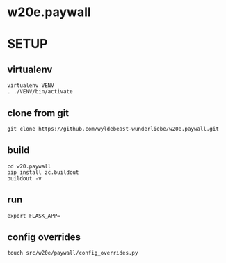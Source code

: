 # w20e.paywall

SETUP
=====

virtualenv
----------
    virtualenv VENV
    . ./VENV/bin/activate
    
clone from git
--------------
    git clone https://github.com/wyldebeast-wunderliebe/w20e.paywall.git
    
build
-----
    cd w20.paywall
    pip install zc.buildout
    buildout -v
    
run
---
    export FLASK_APP=
    
config overrides
----------------
    touch src/w20e/paywall/config_overrides.py
    